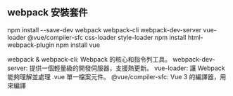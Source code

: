 ## webpack 安裝套件
npm install --save-dev webpack webpack-cli webpack-dev-server vue-loader @vue/compiler-sfc css-loader style-loader
npm install html-webpack-plugin
npm install vue

webpack & webpack-cli: Webpack 的核心和指令列工具。
webpack-dev-server: 提供一個輕量級的開發伺服器，支援熱更新。
vue-loader: 讓 Webpack 能夠理解並處理 .vue 單一檔案元件。
@vue/compiler-sfc: Vue 3 的編譯器，用來編譯 <template> 和 <script> 區塊。
css-loader & style-loader: 處理 CSS 檔案。

## tailwindcss 
npm install -D tailwindcss@3 postcss autoprefixer 
npm install postcss-loader
### 初始化設定檔
npx tailwindcss init -p
產生檔案  
tailwind.config.js
postcss.config.js

## 設定 Webpack
參考檔案 webpack.config


## 加入 typescript 
yarn add -D typescript ts-loader
npx tsc --init
## pinia
yarn add pinia
yarn add pinia-plugin-persistedstate
yarn add unplugin-auto-import
yarn add unplugin-vue-components
## axios
yarn add axios
## dayjs
yarn add dayjs
## lodash
yarn add lodash
## i18n
yarn add vue-i18n

##
npm install --save-dev style-loader css-loader sass-loader sass


## mdi icon
@mdi/js


## route
yarn add vue-router

yarn add @vueuse/core
yarn add -D @types/node

## 專案結構
├── dist/
├── node_modules/
├── public/
│   ├── index.html
├── src/
│   ├── App.vue
│   ├── main.js
├── package.json
├── webpack.config.js

## 執行方式
npm run serve
